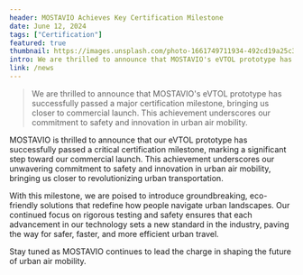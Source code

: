 ```yaml
---
header: MOSTAVIO Achieves Key Certification Milestone
date: June 12, 2024
tags: ["Certification"]
featured: true
thumbnail: https://images.unsplash.com/photo-1661749711934-492cd19a25c3?ixlib=rb-1.2.1&ixid=MnwxMjA3fDB8MHxwaG90by1wYWdlfHx8fGVufDB8fHx8&auto=format&fit=crop&w=1674&q=80
intro: We are thrilled to announce that MOSTAVIO's eVTOL prototype has successfully passed a major certification milestone, bringing us closer to commercial launch. This achievement underscores our commitment to safety and innovation in urban air mobility.
link: /news
---
```


> We are thrilled to announce that MOSTAVIO's eVTOL prototype has successfully passed a major certification milestone, bringing us closer to commercial launch. This achievement underscores our commitment to safety and innovation in urban air mobility.

MOSTAVIO is thrilled to announce that our eVTOL prototype has successfully passed a critical certification milestone, marking a significant step toward our commercial launch. This achievement underscores our unwavering commitment to safety and innovation in urban air mobility, bringing us closer to revolutionizing urban transportation.

With this milestone, we are poised to introduce groundbreaking, eco-friendly solutions that redefine how people navigate urban landscapes. Our continued focus on rigorous testing and safety ensures that each advancement in our technology sets a new standard in the industry, paving the way for safer, faster, and more efficient urban travel.

Stay tuned as MOSTAVIO continues to lead the charge in shaping the future of urban air mobility.